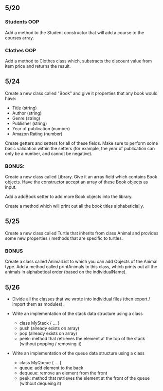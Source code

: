 ## 5/20

### Students OOP

Add a method to the Student constructor that will add a course to the courses array.

### Clothes OOP

Add a method to Clothes class which, substracts the discount value from item price and returns the result.





## 5/24

Create a new class called "Book" and give it properties that any book would have:

* Title (string)
* Author (string)
* Genre (string)
* Publisher (string)
* Year of publication (number)
* Amazon Rating (number)

Create getters and setters for all of these fields. Make sure to perform some basic validation within the setters (for example, the year of publication can only be a number, and cannot be negative).

### BONUS:

Create a new class called Library. Give it an array field which contains Book objects. Have the constructor accept an array of these Book objects as input.

Add a addBook setter to add more Book objects into the library.

Create a method which will print out all the book titles alphabeticlally.


## 5/25

Create a new class called Turtle that inherits from class Animal and provides some new properties / methods that are specific to turtles.

### BONUS

Create a class called AnimalList to which you can add Objects of the Animal type. Add a method called printAnimals to this class, which prints out all the animals in alphabetical order (based on the individualName).


## 5/26

* Divide all the classes that we wrote into individual files (then export / import them as modules).

* Write an implementation of the stack data structure using a class
  * class MyStack { ... }
  * push (already exists on array)
  * pop (already exists on array)
  * peek: method that retrieves the element at the top of the stack (without popping / removing it)

* Write an implementation of the queue data structure using a class
  * class MyQueue { ... }
  * queue: add element to the back
  * dequeue: remove an element from the front
  * peek: method that retrieves the element at the front of the queue (without dequeing it)